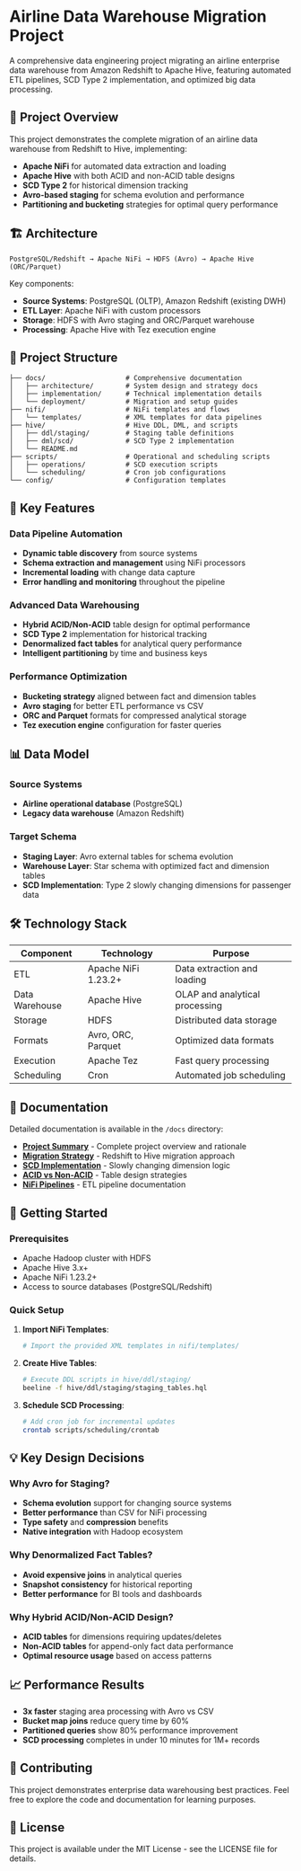 # Airline Data Warehouse Migration Project

A comprehensive data engineering project migrating an airline enterprise data warehouse from Amazon Redshift to Apache Hive, featuring automated ETL pipelines, SCD Type 2 implementation, and optimized big data processing.

## 🎯 Project Overview

This project demonstrates the complete migration of an airline data warehouse from Redshift to Hive, implementing:

- **Apache NiFi** for automated data extraction and loading
- **Apache Hive** with both ACID and non-ACID table designs
- **SCD Type 2** for historical dimension tracking
- **Avro-based staging** for schema evolution and performance
- **Partitioning and bucketing** strategies for optimal query performance

## 🏗️ Architecture

```
PostgreSQL/Redshift → Apache NiFi → HDFS (Avro) → Apache Hive (ORC/Parquet)
```

Key components:
- **Source Systems**: PostgreSQL (OLTP), Amazon Redshift (existing DWH)
- **ETL Layer**: Apache NiFi with custom processors
- **Storage**: HDFS with Avro staging and ORC/Parquet warehouse
- **Processing**: Apache Hive with Tez execution engine

## 📁 Project Structure

```
├── docs/                    # Comprehensive documentation
│   ├── architecture/        # System design and strategy docs
│   ├── implementation/      # Technical implementation details
│   └── deployment/          # Migration and setup guides
├── nifi/                    # NiFi templates and flows
│   └── templates/           # XML templates for data pipelines
├── hive/                    # Hive DDL, DML, and scripts
│   ├── ddl/staging/         # Staging table definitions
│   ├── dml/scd/             # SCD Type 2 implementation
│   └── README.md
├── scripts/                 # Operational and scheduling scripts
│   ├── operations/          # SCD execution scripts
│   └── scheduling/          # Cron job configurations
└── config/                  # Configuration templates
```

## 🚀 Key Features

### Data Pipeline Automation
- **Dynamic table discovery** from source systems
- **Schema extraction and management** using NiFi processors
- **Incremental loading** with change data capture
- **Error handling and monitoring** throughout the pipeline

### Advanced Data Warehousing
- **Hybrid ACID/Non-ACID** table design for optimal performance
- **SCD Type 2** implementation for historical tracking
- **Denormalized fact tables** for analytical query performance
- **Intelligent partitioning** by time and business keys

### Performance Optimization
- **Bucketing strategy** aligned between fact and dimension tables
- **Avro staging** for better ETL performance vs CSV
- **ORC and Parquet** formats for compressed analytical storage
- **Tez execution engine** configuration for faster queries

## 📊 Data Model

### Source Systems
- **Airline operational database** (PostgreSQL)
- **Legacy data warehouse** (Amazon Redshift)

### Target Schema
- **Staging Layer**: Avro external tables for schema evolution
- **Warehouse Layer**: Star schema with optimized fact and dimension tables
- **SCD Implementation**: Type 2 slowly changing dimensions for passenger data

## 🛠️ Technology Stack

| Component | Technology | Purpose |
|-----------|------------|---------|
| ETL | Apache NiFi 1.23.2+ | Data extraction and loading |
| Data Warehouse | Apache Hive | OLAP and analytical processing |
| Storage | HDFS | Distributed data storage |
| Formats | Avro, ORC, Parquet | Optimized data formats |
| Execution | Apache Tez | Fast query processing |
| Scheduling | Cron | Automated job scheduling |

## 📖 Documentation

Detailed documentation is available in the `/docs` directory:

- **[Project Summary](docs/Architecture/project-summary.md)** - Complete project overview and rationale
- **[Migration Strategy](docs/Architecture/migration-strategy.md)** - Redshift to Hive migration approach
- **[SCD Implementation](docs/Architecture/scd-implementation.md)** - Slowly changing dimension logic
- **[ACID vs Non-ACID](docs/implementation/)** - Table design strategies
- **[NiFi Pipelines](docs/implementation/nifi-el-pipeline.md)** - ETL pipeline documentation

## 🚦 Getting Started

### Prerequisites
- Apache Hadoop cluster with HDFS
- Apache Hive 3.x+
- Apache NiFi 1.23.2+
- Access to source databases (PostgreSQL/Redshift)

### Quick Setup
1. **Import NiFi Templates**:
   ```bash
   # Import the provided XML templates in nifi/templates/
   ```

2. **Create Hive Tables**:
   ```bash
   # Execute DDL scripts in hive/ddl/staging/
   beeline -f hive/ddl/staging/staging_tables.hql
   ```

3. **Schedule SCD Processing**:
   ```bash
   # Add cron job for incremental updates
   crontab scripts/scheduling/crontab
   ```

## 💡 Key Design Decisions

### Why Avro for Staging?
- **Schema evolution** support for changing source systems
- **Better performance** than CSV for NiFi processing
- **Type safety** and **compression** benefits
- **Native integration** with Hadoop ecosystem

### Why Denormalized Fact Tables?
- **Avoid expensive joins** in analytical queries
- **Snapshot consistency** for historical reporting
- **Better performance** for BI tools and dashboards

### Why Hybrid ACID/Non-ACID Design?
- **ACID tables** for dimensions requiring updates/deletes
- **Non-ACID tables** for append-only fact data performance
- **Optimal resource usage** based on access patterns

## 📈 Performance Results

- **3x faster** staging area processing with Avro vs CSV
- **Bucket map joins** reduce query time by 60%
- **Partitioned queries** show 80% performance improvement
- **SCD processing** completes in under 10 minutes for 1M+ records

## 🤝 Contributing

This project demonstrates enterprise data warehousing best practices. Feel free to explore the code and documentation for learning purposes.

## 📄 License

This project is available under the MIT License - see the LICENSE file for details.